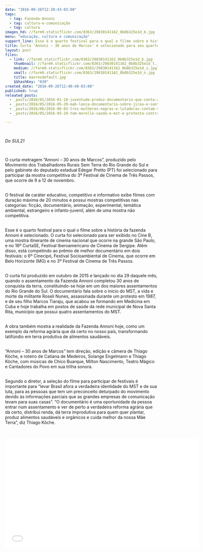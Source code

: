 ```yaml
---
date: "2016-09-26T12:30:43-03:00"
tags:
  - tag: Fazenda-Annoni
  - tag: cultura-e-comunicação
  - tag: cultura
images_hd: //farm9.staticflickr.com/8363/29830141162_0b8b325e1d_b.jpg
menu: "educação, cultura e comunicação"
support_line: Esse é o quarto festival para o qual o filme sobre a história da fazenda Annoni é selecionado
title: Curta ‘Annoni – 30 anos de Marcos’ é selecionado para seu quarto festival no país
layout: post
files:
  - link: //farm9.staticflickr.com/8363/29830141162_0b8b325e1d_b.jpg
    thumbnail: //farm9.staticflickr.com/8363/29830141162_0b8b325e1d_t.jpg
    medium: //farm9.staticflickr.com/8363/29830141162_0b8b325e1d_z.jpg
    small: //farm9.staticflickr.com/8363/29830141162_0b8b325e1d_n.jpg
    title: maxresdefault.jpg
    $$hashKey: "030"
created_date: "2016-09-26T12:40:40-03:00"
published: true
releated_posts:
  - _posts/2016/01/2016-01-18-juventude-produz-documentario-que-conta-a-historia-dos-sem-terra-em-mg.md
  - _posts/2016/05/2016-05-20-mab-lanca-documentario-sobre-jirau-e-santo-antonio-em-porto-velho.md
  - _posts/2016/06/2016-06-03-tres-mulheres-negras-e-lutadoras-contam-suas-historias-em-documentario.md
  - _posts/2016/05/2016-05-20-tom-morello-sauda-o-mst-e-protesta-contra-o-golpe-no-brasil.md

---
```

<p>&nbsp;</p>

<p><em>Do SUL21</em></p>

<p>&nbsp;</p>

<p>O curta-metragem &ldquo;Annoni &ndash; 30 anos de Marcos&rdquo;, produzido pelo Movimento dos Trabalhadores Rurais Sem Terra do Rio Grande do Sul e pelo gabinete do deputado estadual Edegar Pretto (PT) foi selecionado para participar da mostra competitiva do 3&ordm; Festival de Cinema de Tr&ecirc;s Passos, que ocorre de 9 a 12 de novembro.</p>

<p><br />
O festival de car&aacute;ter educativo, competitivo e informativo exibe filmes com dura&ccedil;&atilde;o m&aacute;xima de 20 minutos e possui mostras competitivas nas categorias: fic&ccedil;&atilde;o, document&aacute;rio, anima&ccedil;&atilde;o, experimental, tem&aacute;tica ambiental, estrangeiro e infanto-juvenil, al&eacute;m de uma mostra n&atilde;o competitiva.</p>

<p><br />
Esse &eacute; o quarto festival para o qual o filme sobre a hist&oacute;ria da fazenda Annoni &eacute; selecionado. O curta foi selecionado para ser exibido no Cine B, uma mostra itinerante de cinema nacional que ocorre na grande S&atilde;o Paulo, e no 16&ordm; CurtaSE, Festival Iberoamericano de Cinema de Sergipe. Al&eacute;m disso, est&aacute; competindo ao pr&ecirc;mio de melhor document&aacute;rio em dois festivais: o 6&ordm; Cinecip&oacute;, Festival Socioambiental de Cinema, que ocorre em Belo Horizonte (MG) e no 3&ordm; Festival de Cinema de Tr&ecirc;s Passos.</p>

<p><br />
O curta foi produzido em outubro de 2015 e lan&ccedil;ado no dia 29 daquele m&ecirc;s, quando o assentamento da Fazenda Annoni completou 30 anos de conquista da terra, constituindo-se hoje em um dos maiores assentamentos do Rio Grande do Sul. O document&aacute;rio fala sobre o in&iacute;cio do MST, a vida e morte da militante Roseli Nunes, assassinada durante um protesto em 1987, e de seu filho Marcos Tiaraju, que acabou se formando em Medicina em Cuba e hoje trabalha em postos de sa&uacute;de da rede municipal de Nova Santa Rita, munic&iacute;pio que possui quatro assentamentos do MST.</p>

<p><br />
A obra tamb&eacute;m mostra a realidade da Fazenda Annoni hoje, como um exemplo da reforma agr&aacute;ria que d&aacute; certo no nosso pa&iacute;s, transformando latif&uacute;ndio em terra produtiva de alimentos saud&aacute;veis.</p>

<p><br />
&ldquo;Annoni &ndash; 30 anos de Marcos&rdquo; tem dire&ccedil;&atilde;o, edi&ccedil;&atilde;o e c&acirc;mera de Thiago K&ouml;che, e roteiro de Catiana de Medeiros, Solange Engelmann e Thiago K&ouml;che, com m&uacute;sicas de Chico Buarque, Milton Nascimento, Teatro M&aacute;gico e Cantadores do Povo em sua trilha sonora.</p>

<p><br />
Segundo o diretor, a sele&ccedil;&atilde;o do filme para participar de festivais &eacute; importante para &ldquo;levar Brasil afora a verdadeira identidade do MST e de sua luta, para as pessoas que tem um preconceito deturpado do movimento devido &agrave;s informa&ccedil;&otilde;es parciais que as grandes empresas de comunica&ccedil;&atilde;o levam para suas casas&rdquo;. &ldquo;O document&aacute;rio &eacute; uma oportunidade da pessoa entrar num assentamento e ver de perto a verdadeira reforma agr&aacute;ria que d&aacute; certo, distribui renda, d&aacute; terra improdutiva para quem quer plantar, produz alimentos saud&aacute;veis e org&acirc;nicos e cuida melhor da nossa M&atilde;e Terra&rdquo;, diz Thiago K&ouml;che.</p>

<p>&nbsp;</p>

<p><iframe allowfullscreen="" frameborder="0" height="360" src="//www.youtube.com/embed/EGSF_VdKMkU" width="640"></iframe></p>
